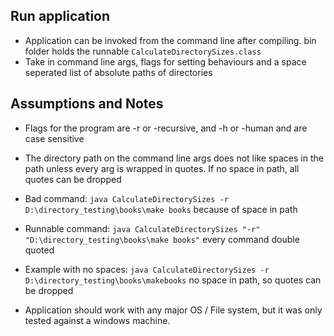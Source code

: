 ## Run application

- Application can be invoked from the command line after compiling. bin folder holds the runnable `CalculateDirectorySizes.class`
- Take in command line args, flags for setting behaviours and a space seperated list of absolute paths of directories

## Assumptions and Notes

- Flags for the program are -r or -recursive, and -h or -human and are case sensitive
- The directory path on the command line args does not like spaces in the path unless every arg is wrapped in quotes. If no space in path, all quotes can be dropped
- Bad command: `java CalculateDirectorySizes -r D:\directory_testing\books\make books` because of space in path
- Runnable command: `java CalculateDirectorySizes "-r" "D:\directory_testing\books\make books"` every command double quoted
- Example with no spaces: `java CalculateDirectorySizes -r D:\directory_testing\books\makebooks` no space in path, so quotes can be dropped

- Application should work with any major OS / File system, but it was only tested against a windows machine.
